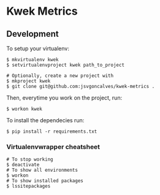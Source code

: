 Kwek Metrics
======


Development
------

To setup your virtualenv:

    $ mkvirtualenv kwek
    $ setvirtualenvproject kwek path_to_project

    # Optionally, create a new project with
    $ mkproject kwek
    $ git clone git@github.com:jsvgoncalves/kwek-metrics .

Then, everytime you work on the project, run:

    $ workon kwek

To install the dependecies run:

    $ pip install -r requirements.txt

### Virtualenvwrapper cheatsheet

    # To stop working
    $ deactivate
    # To show all environments
    $ workon
    # To show installed packages
    $ lssitepackages
